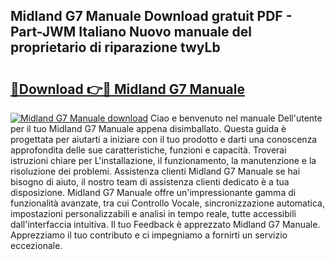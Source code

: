 ## Midland G7 Manuale Download gratuit PDF - Part-JWM Italiano Nuovo manuale del proprietario di riparazione twyLb

# <h2><a href="http://dfbtpn7.blite.top/?on=Midland+G7+Manuale">🔗Download 👉🔴 Midland G7 Manuale</a></h2>

[![Midland G7 Manuale download](https://i.imgur.com/lujVjoI.png)](http://dfbtpn7.blite.top/?on=Midland+G7+Manuale)
Ciao e benvenuto nel manuale Dell'utente per il tuo Midland G7 Manuale appena disimballato. Questa guida è progettata per aiutarti a iniziare con il tuo prodotto e darti una conoscenza approfondita delle sue caratteristiche, funzioni e capacità. Troverai istruzioni chiare per L'installazione, il funzionamento, la manutenzione e la risoluzione dei problemi. Assistenza clienti Midland G7 Manuale se hai bisogno di aiuto, il nostro team di assistenza clienti dedicato è a tua disposizione. Midland G7 Manuale offre un'impressionante gamma di funzionalità avanzate, tra cui Controllo Vocale, sincronizzazione automatica, impostazioni personalizzabili e analisi in tempo reale, tutte accessibili dall'interfaccia intuitiva. Il tuo Feedback è apprezzato Midland G7 Manuale. Apprezziamo il tuo contributo e ci impegniamo a fornirti un servizio eccezionale.
